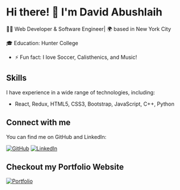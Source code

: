 # Hi there! 👋 I'm David Abushlaih

👨‍💻 Web Developer & Software Engineer| 🌍 based in New York City

🎓 Education: Hunter College

- ⚡ Fun fact: I love Soccer, Calisthenics, and Music!

## Skills

I have experience in a wide range of technologies, including:

- React, Redux, HTML5, CSS3, Bootstrap, JavaScript, C++, Python

## Connect with me

You can find me on GitHub and LinkedIn:

[![GitHub](https://img.shields.io/badge/-GitHub-000?style=for-the-badge&logo=GitHub)](https://github.com/DavidA123777)
[![LinkedIn](https://img.shields.io/badge/-LinkedIn-0077B5?style=for-the-badge&logo=linkedin&logoColor=white)](https://www.linkedin.com/in/david-a-1346ab23b/)

## Checkout my Portfolio Website

[![Portfolio](https://img.shields.io/badge/%20Portfolio%20Website!-black?style=for-the-badge)](https://davida123777.github.io/Portfolio-Website/index.html)

